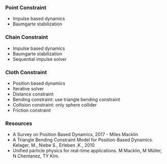 ### Point Constraint
* Impulse based dynamics
* Baumgarte stabilization

### Chain Constraint
* Impulse based dynamics
* Baumgarte stabilization
* Sequential impulse solver

### Cloth Constraint
* Position based dynamics
* Iterative solver
* Distance constraint
* Bending constraint: use triangle bending constraint
* Collision constraint: only sphere collider
* Friction constraint

### Resources
* A Survey on Position Based Dynamics, 2017 - Miles Macklin
* A Triangle Bending Constraint Model for Position-Based Dynamics. Kelager, M., Niebe S., Erleben ,K., 2010
* Unified particle physics for real-time applications. M Macklin, M Müller, N Chentanez, TY Kim.